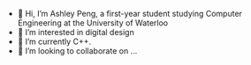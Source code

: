 - 👋 Hi, I’m Ashley Peng, a first-year student studying Computer Engineering at the University of Waterloo 
- 👀 I’m interested in digital design 
- 🌱 I’m currently C++. 
- 💞️ I’m looking to collaborate on ...
  

<!---
a33peng/a33peng is a ✨ special ✨ repository because its `README.md` (this file) appears on your GitHub profile.
You can click the Preview link to take a look at your changes.
--->
